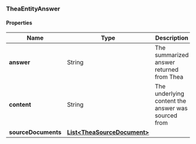 
[//]: # (CLASS:TheaEntityAnswer)

[//]: # (KIND:object)

### TheaEntityAnswer

#### Properties

[//]: # (START_DEFINITION)

Name | Type | Description
------------ | ------------- | -------------
**answer** | String | The summarized answer returned from Thea &nbsp;
**content** | String | The underlying content the answer was sourced from &nbsp;
**sourceDocuments** | [**List&lt;TheaSourceDocument&gt;**](TheaSourceDocument.md) |  &nbsp;

[//]: # (END_DEFINITION)


[//]: # (CONTAINED_CLASS:TheaSourceDocument)





